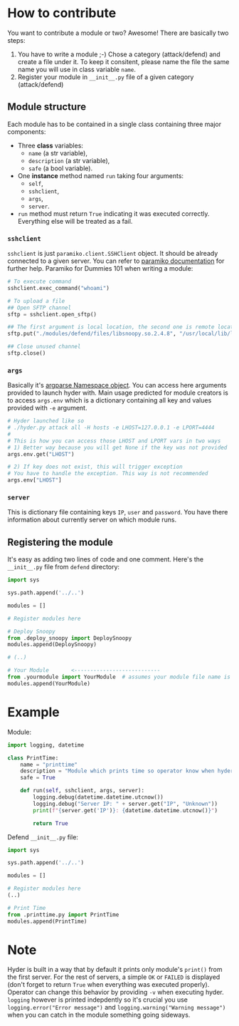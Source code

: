 # How to contribute

You want to contribute a module or two? Awesome! There are basically two steps:

1) You have to write a module ;-) Chose a category (attack/defend) and create a file under it. To keep it consitent, please name the file the same name you will use in class variable `name`.
2) Register your module in `__init__.py` file of a given category (attack/defend)  

## Module structure

Each module has to be contained in a single class containing three major components:

* Three **class** variables:
    - `name` (a str variable),
    - `description` (a str variable),
    - `safe` (a bool variable).
* One **instance** method named `run` taking four arguments:
    - `self`,
    - `sshclient`,
    - `args`,
    - `server`.
* `run` method must return `True` indicating it was executed correctly. Everything else will be treated as a fail.

### `sshclient`

`sshclient` is just `paramiko.client.SSHClient` object. It should be already connected to a given server. You can refer to [paramiko documentation](http://docs.paramiko.org/en/stable/api/client.html) for further help. Paramiko for Dummies 101 when writing a module:

```python
# To execute command
sshclient.exec_command("whoami")

# To upload a file
## Open SFTP channel
sftp = sshclient.open_sftp()

## The first argument is local location, the second one is remote location
sftp.put("./modules/defend/files/libsnoopy.so.2.4.8", "/usr/local/lib/libsnoopy.so")

## Close unused channel
sftp.close()
```

### `args`

Basically it's [argparse Namespace object](https://docs.python.org/3/library/argparse.html#argparse.Namespace). You can access here arguments provided to launch hyder with. Main usage predicted for module creators is to access `args.env` which is a dictionary containing all key and values provided with `-e` argument.

```python
# Hyder launched like so
# ./hyder.py attack all -H hosts -e LHOST=127.0.0.1 -e LPORT=4444
#
# This is how you can access those LHOST and LPORT vars in two ways
# 1) Better way because you will get None if the key was not provided
args.env.get("LHOST")

# 2) If key does not exist, this will trigger exception
# You have to handle the exception. This way is not recommended
args.env["LHOST"]
```
### `server`

This is dictionary file containing keys `IP`, `user` and `password`. You have there information about currently server on which module runs.

## Registering the module

It's easy as adding two lines of code and one comment. Here's the `__init__.py` file from `defend` directory:

```python
import sys

sys.path.append('../..')

modules = []

# Register modules here

# Deploy Snoopy
from .deploy_snoopy import DeploySnoopy
modules.append(DeploySnoopy)

# (..)

# Your Module       <---------------------------
from .yourmodule import YourModule  # assumes your module file name is yourmodule.py
modules.append(YourModule)
```

# Example

Module:

```python
import logging, datetime

class PrintTime:
    name = "printtime"
    description = "Module which prints time so operator know when hyder was run when viewing console history of any sort"
    safe = True

    def run(self, sshclient, args, server):
        logging.debug(datetime.datetime.utcnow())
        logging.debug("Server IP: " + server.get("IP", "Unknown"))
        print(f"{server.get('IP')}: {datetime.datetime.utcnow()}")

        return True

```

Defend `__init__.py` file:

```python
import sys

sys.path.append('../..')

modules = []

# Register modules here
(..)

# Print Time
from .printtime.py import PrintTime
modules.append(PrintTime)
```

# Note

Hyder is built in a way that by default it prints only module's `print()` from the first server. For the rest of servers, a simple `OK` or `FAILED` is displayed (don't forget to return `True` when everything was executed properly). Operator can change this behavior by providing `-v` when executing hyder. `logging` however is printed indepdently so it's crucial you use `logging.error("Error message")` and `logging.warning("Warning message")` when you can catch in the module something going sideways.
